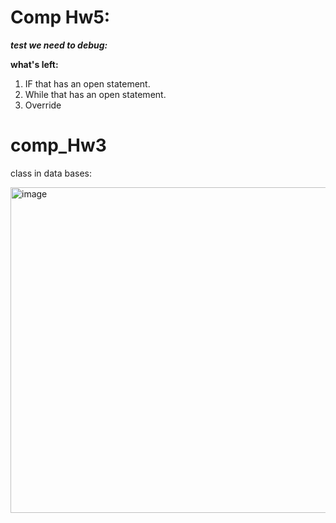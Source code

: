 
# Comp Hw5:

***test we need to debug:***


**what's left:**
1. IF that has an open statement.
2. While that has an open statement.
5. Override









# comp_Hw3



    
class in data bases:

<img width="521" alt="image" src="https://github.com/ronyju/comp_Hw3/assets/80697658/ab705903-9175-47f4-8b7c-e04eea8c8d71">

